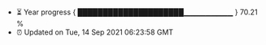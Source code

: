 - ⏳ Year progress { █████████████████████▁▁▁▁▁▁▁▁▁ } 70.21 %
- ⏰ Updated on Tue, 14 Sep 2021 06:23:58 GMT

